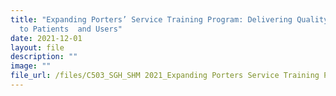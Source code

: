 ```yaml
---
title: "Expanding Porters’ Service Training Program: Delivering Quality Service
  to Patients  and Users"
date: 2021-12-01
layout: file
description: ""
image: ""
file_url: /files/C503_SGH_SHM 2021_Expanding Porters Service Training Program.pdf
---
```

